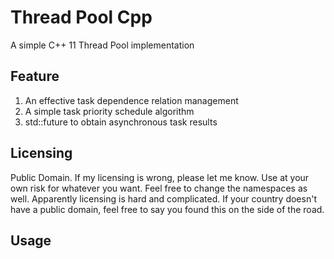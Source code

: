 # Thread Pool Cpp
A simple C++ 11 Thread Pool implementation   

## Feature  
1. An effective task dependence relation management  
2. A simple task priority schedule algorithm  
3. std::future to obtain asynchronous task results  

## Licensing  
Public Domain. If my licensing is wrong, please let me know. Use at your own risk for whatever you want. Feel free to change the namespaces as well. Apparently licensing is hard and complicated. If your country doesn't have a public domain, feel free to say you found this on the side of the road.  

## Usage  

